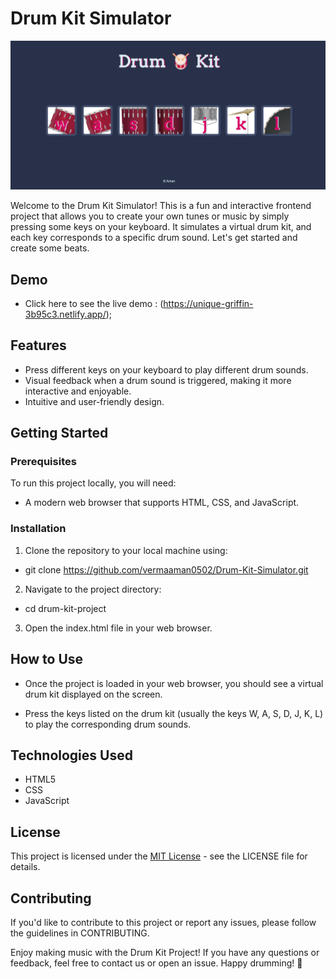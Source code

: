 # Drum Kit Simulator

![preview-img](/Assets/images/preview.png)

Welcome to the Drum Kit Simulator! This is a fun and interactive frontend project that allows you to create your own tunes or music by simply pressing some keys on your keyboard. It simulates a virtual drum kit, and each key corresponds to a specific drum sound. Let's get started and create some beats.

## Demo

- Click here to see the live demo : (https://unique-griffin-3b95c3.netlify.app/);

## Features

- Press different keys on your keyboard to play different drum sounds.
- Visual feedback when a drum sound is triggered, making it more interactive and enjoyable.
- Intuitive and user-friendly design.

## Getting Started

### Prerequisites
To run this project locally, you will need:
- A modern web browser that supports HTML, CSS, and JavaScript.

### Installation

1. Clone the repository to your local machine using:
- git clone https://github.com/vermaaman0502/Drum-Kit-Simulator.git

2. Navigate to the project directory:
- cd drum-kit-project

3. Open the index.html file in your web browser.

## How to Use

- Once the project is loaded in your web browser, you should see a virtual drum kit displayed on the screen.

- Press the keys listed on the drum kit (usually the keys W, A, S, D, J, K, L) to play the corresponding drum sounds.


## Technologies Used

- HTML5
- CSS
- JavaScript

## License

This project is licensed under the [MIT License](LICENSE) - see the LICENSE file for details.

## Contributing

If you'd like to contribute to this project or report any issues, please follow the guidelines in CONTRIBUTING.


Enjoy making music with the Drum Kit Project! If you have any questions or feedback, feel free to contact us or open an issue. Happy drumming! 🥁